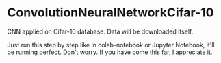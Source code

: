 # ConvolutionNeuralNetworkCifar-10
CNN applied on Cifar-10 database. Data will be downloaded itself.

Just run this step by step like in colab-notebook or Jupyter Notebook, it'll be running perfect. Don't worry.
If you have come this far, I appreciate it.
